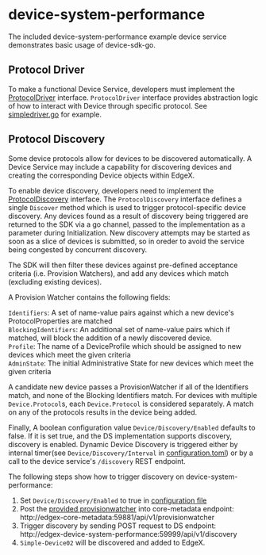 # device-system-performance

The included device-system-performance example device service demonstrates basic usage of device-sdk-go.

## Protocol Driver

To make a functional Device Service, developers must implement the [ProtocolDriver](../pkg/models/protocoldriver.go) interface. 
`ProtocolDriver` interface provides abstraction logic of how to interact with Device through specific protocol. See [simpledriver.go](driver/simpledriver.go) for example.

## Protocol Discovery

Some device protocols allow for devices to be discovered automatically.
A Device Service may include a capability for discovering devices and creating the corresponding Device objects within EdgeX.  

To enable device discovery, developers need to implement the [ProtocolDiscovery](../pkg/models/protocoldiscovery.go) interface.
The `ProtocolDiscovery` interface defines a single `Discover` method which is used to trigger protocol-specific device discovery.
Any devices found as a result of discovery being triggered are returned to the SDK via a go channel, passed to the implementation as a parameter during Initialization.
New discovery attempts may be started as soon as a slice of devices is submitted, so in oreder to avoid the service being congested by concurrent discovery.
  
The SDK will then filter these devices against pre-defined acceptance criteria (i.e. Provision Watchers), and add any devices which match (excluding existing devices).

A Provision Watcher contains the following fields:

`Identifiers`: A set of name-value pairs against which a new device's ProtocolProperties are matched  
`BlockingIdentifiers`: An additional set of name-value pairs which if matched, will block the addition of a newly discovered device.  
`Profile`: The name of a DeviceProfile which should be assigned to new devices which meet the given criteria  
`AdminState`: The initial Administrative State for new devices which meet the given criteria  
 
A candidate new device passes a ProvisionWatcher if all of the Identifiers match, and none of the Blocking Identifiers match.
For devices with multiple `Device.Protocol`s, each `Device.Protocol` is considered separately. A match on any of the protocols results in the device being added.

Finally, A boolean configuration value `Device/Discovery/Enabled` defaults to false. If it is set true, and the DS implementation supports discovery, discovery is enabled.
Dynamic Device Discovery is triggered either by internal timer(see `Device/Discovery/Interval` in [configuration.toml](cmd/device-system-performance/res/configuration.toml)) or by a call to the device service's `/discovery` REST endpoint.

The following steps show how to trigger discovery on device-system-performance:
1. Set `Device/Discovery/Enabled` to true in [configuration file](cmd/device-system-performance/res/configuration.toml)
2. Post the [provided provisionwatcher](cmd/device-system-performance/res/provisionwatcher.json) into core-metadata endpoint: http://edgex-core-metadata:59881/api/v1/provisionwatcher
3. Trigger discovery by sending POST request to DS endpoint: http://edgex-device-system-performance:59999/api/v1/discovery
4. `Simple-Device02` will be discovered and added to EdgeX.